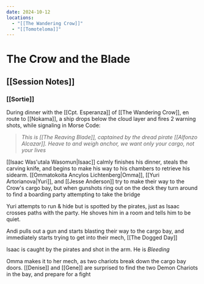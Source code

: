 ```yaml
---
date: 2024-10-12
locations:
  - "[[The Wandering Crow]]"
  - "[[Tomoteloma]]"
---
```


# The Crow and the Blade
## [[Session Notes]]
### [[Sortie]]

During dinner with the [[Cpt. Esperanza]] of [[The Wandering Crow]], en route to [[Nokama]], a ship drops below the cloud layer and fires 2 warning shots, while signaling in Morse Code:

> _This is [[The Reaving Blade]], captained by the dread pirate [[Alfonzo Alcazar]]. Heave to and weigh anchor, we want only your cargo, not your lives_


[[Isaac Was'utala Wasomun|Isaac]] calmly finishes his dinner, steals the carving knife, and begins to make his way to his chambers to retrieve his sidearm. 
[[Ommatokoita Ancylos Lichtenberg|Omma]], [[Yuri Artorianova|Yuri]], and [[Jesse Anderson]] try to make their way to the Crow's cargo bay, but when gunshots ring out on the deck they turn around to find a boarding party attempting to take the bridge

Yuri attempts to run & hide but is spotted by the pirates, just as Isaac crosses paths with the party. He shoves him in a room and tells him to be quiet.

Andi pulls out a gun and starts blasting their way to the cargo bay, and immediately starts trying to get into their mech, [[The Dogged Day]]

Isaac is caught by the pirates and shot in the arm. He is _Bleeding_

Omma makes it to her mech, as two chariots break down the cargo bay doors. [[Denise]] and [[Gene]] are surprised to find the two Demon Chariots in the bay, and prepare for a fight